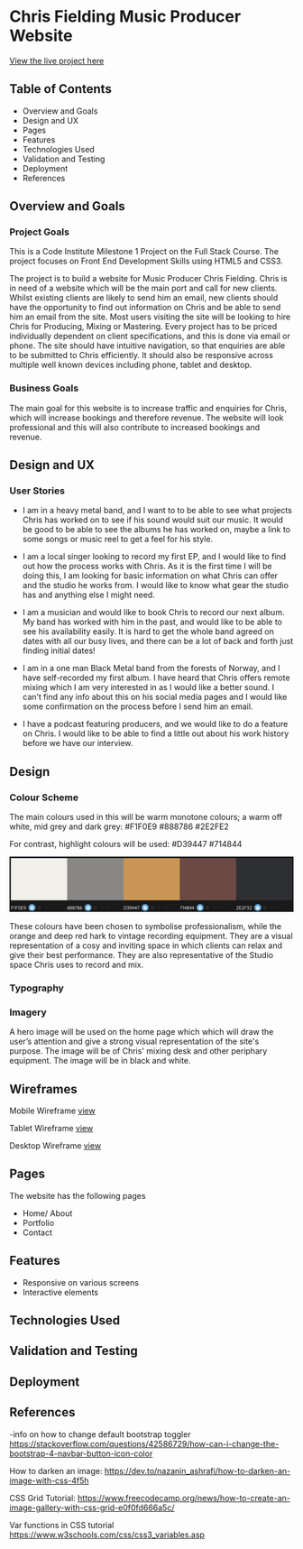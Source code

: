 # Chris Fielding Music Producer Website

[View the live project here]()

## Table of Contents
- Overview and Goals
- Design and UX
- Pages
- Features
- Technologies Used
- Validation and Testing
- Deployment
- References

## Overview and Goals
### Project Goals

This is a Code Institute Milestone 1 Project on the Full Stack Course. The project focuses on Front End Development Skills using HTML5 and CSS3.

The project is to build a website for Music Producer Chris Fielding.  Chris is in need of a website which will be the main port and call for new clients. Whilst existing clients are likely to send him an email, new clients should have the opportunity to find out information on Chris and be able to send him an email from the site. Most users visiting the site will be looking to hire Chris for Producing, Mixing or Mastering. Every project has to be priced individually dependent on client specifications, and this is done via email or phone.
The site should have intuitive navigation, so that enquiries are able to be submitted to Chris efficiently.  It should also be responsive across multiple well known devices including phone, tablet and desktop.

### Business Goals

The main goal for this website is to increase traffic and enquiries for Chris, which will increase bookings and therefore revenue. 
The website will look professional and this will also contribute to increased bookings and revenue.

## Design and UX

### User Stories
 -  I am in a heavy metal band, and I want to to be able to see what projects Chris has worked on to see if his sound would suit our music. It would be good to be able to see the albums he has worked on, maybe a link to some songs or music reel to get a feel for his style.

 - I am  a local singer looking to record my first EP, and I would like to find out how the process works with Chris. As it is the first time I will be doing this, I am looking for basic information on what Chris can offer and the studio he works from.  I would like to know what gear the studio has and anything else I might need.

 - I am a musician and would like to book Chris to record our next album. My band has worked with him in the past, and would like to be able to see his availability easily.  It is hard to get the whole band agreed on dates with all our busy lives, and there can be a lot of back and forth just finding initial dates!

 -  I am in a one man Black Metal band from the forests of Norway, and I have self-recorded my first album. I have heard that Chris offers remote mixing which I am very interested in as I would like a better sound. I can’t find any info about this on his social media pages and I would like some confirmation on the process before I send him an email.

 -  I have a podcast featuring producers, and we would like to do a feature on Chris. I would like to be able to find a little out about his work history before we have our interview.

 ## Design

### Colour Scheme

The main colours used in this will be warm monotone colours;
a warm off white, mid grey and dark grey:
#F1F0E9
#888786
#2E2FE2

For contrast, highlight colours will be used: 
#D39447
#714844

![Colours](/docs/colours.png)

These colours have been chosen to symbolise professionalism, while the orange and deep red hark to vintage recording equipment. They are a visual representation of a cosy and inviting space in which clients can relax and give their best performance. They are also representative of the Studio space Chris uses to record and mix. 


### Typography

### Imagery

A hero image will be used on the home page which which will  draw the user’s attention and give a strong visual representation of the site's purpose. The image will be of Chris' mixing desk and other periphary equipment. The image will be in black and white.

## Wireframes

Mobile Wireframe [view](/docs/phonewireframe.pdf)

Tablet Wireframe [view](/docs/tabletwireframe.pdf)

Desktop Wireframe [view](/docs/dwireframe.pdf)



## Pages

The website has the following pages

- Home/ About
- Portfolio
- Contact


## Features

- Responsive on various screens
- Interactive elements

## Technologies Used

## Validation and Testing

## Deployment

## References
-info on how to change default bootstrap toggler https://stackoverflow.com/questions/42586729/how-can-i-change-the-bootstrap-4-navbar-button-icon-color

How to darken an image: https://dev.to/nazanin_ashrafi/how-to-darken-an-image-with-css-4f5h

CSS Grid Tutorial: https://www.freecodecamp.org/news/how-to-create-an-image-gallery-with-css-grid-e0f0fd666a5c/

Var functions in CSS tutorial https://www.w3schools.com/css/css3_variables.asp
